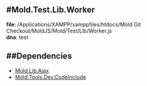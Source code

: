 
#Mold.Test.Lib.Worker
---------------------------------------

__file__: /Applications/XAMPP/xamppfiles/htdocs/Mold Git Checkout/MoldJS/Mold/Test/Lib/Worker.js  
__dna__: test  


	






##Dependencies
--------------

* [Mold.Lib.Ajax](../../../Mold/Lib/Ajax.md) 
* [Mold.Tools.Dev.CodeInclude](../../../Mold/Tools/Dev/CodeInclude.md) 



 

 


 



		
